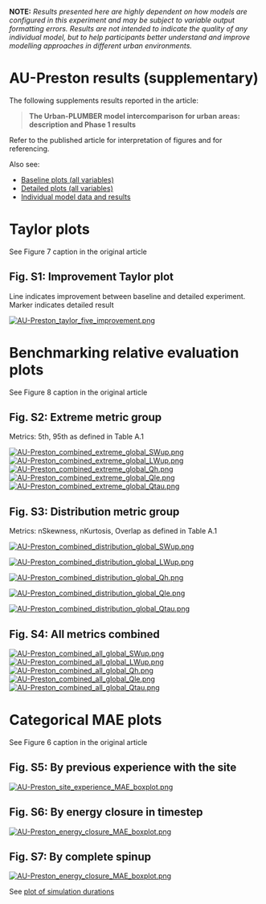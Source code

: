
**NOTE:** *Results presented here are highly dependent on how models are configured in this experiment and may be subject to variable output formatting errors. Results are not intended to indicate the quality of any individual model, but to help participants better understand and improve modelling approaches in different urban environments.*


# AU-Preston results (supplementary)

The following supplements results reported in the article:

> **The Urban-PLUMBER model intercomparison for urban areas: description and Phase 1 results**

Refer to the published article for interpretation of figures and for referencing.

Also see:

- [Baseline plots (all variables)](../baseline/index.md)
- [Detailed plots (all variables)](../detailed/index.md)
- [Individual model data and results](../PLUMBER/index.md#model-data)

# Taylor plots

See Figure 7 caption in the original article

## Fig. S1: Improvement Taylor plot

Line indicates improvement between baseline and detailed experiment. Marker indicates detailed result

[![AU-Preston_taylor_five_improvement.png](AU-Preston_taylor_five_improvement.png)](AU-Preston_taylor_five_improvement.png)

# Benchmarking relative evaluation plots

See Figure 8 caption in the original article

## Fig. S2: Extreme metric group

Metrics: 5th, 95th as defined in Table A.1

[![AU-Preston_combined_extreme_global_SWup.png](AU-Preston_combined_extreme_global_SWup.png)](AU-Preston_combined_extreme_global_SWup.png)
[![AU-Preston_combined_extreme_global_LWup.png](AU-Preston_combined_extreme_global_LWup.png)](AU-Preston_combined_extreme_global_LWup.png)
[![AU-Preston_combined_extreme_global_Qh.png](AU-Preston_combined_extreme_global_Qh.png)](AU-Preston_combined_extreme_global_Qh.png)
[![AU-Preston_combined_extreme_global_Qle.png](AU-Preston_combined_extreme_global_Qle.png)](AU-Preston_combined_extreme_global_Qle.png)
[![AU-Preston_combined_extreme_global_Qtau.png](AU-Preston_combined_extreme_global_Qtau.png)](AU-Preston_combined_extreme_global_Qtau.png)

## Fig. S3: Distribution metric group

Metrics: nSkewness, nKurtosis, Overlap as defined in Table A.1

[![AU-Preston_combined_distribution_global_SWup.png](AU-Preston_combined_distribution_global_SWup.png)](AU-Preston_combined_distribution_global_SWup.png)

[![AU-Preston_combined_distribution_global_LWup.png](AU-Preston_combined_distribution_global_LWup.png)](AU-Preston_combined_distribution_global_LWup.png)

[![AU-Preston_combined_distribution_global_Qh.png](AU-Preston_combined_distribution_global_Qh.png)](AU-Preston_combined_distribution_global_Qh.png)

[![AU-Preston_combined_distribution_global_Qle.png](AU-Preston_combined_distribution_global_Qle.png)](AU-Preston_combined_distribution_global_Qle.png)

[![AU-Preston_combined_distribution_global_Qtau.png](AU-Preston_combined_distribution_global_Qtau.png)](AU-Preston_combined_distribution_global_Qtau.png)


## Fig. S4: All metrics combined

[![AU-Preston_combined_all_global_SWup.png](AU-Preston_combined_all_global_SWup.png)](AU-Preston_combined_all_global_SWup.png)
[![AU-Preston_combined_all_global_LWup.png](AU-Preston_combined_all_global_LWup.png)](AU-Preston_combined_all_global_LWup.png)
[![AU-Preston_combined_all_global_Qh.png](AU-Preston_combined_all_global_Qh.png)](AU-Preston_combined_all_global_Qh.png)
[![AU-Preston_combined_all_global_Qle.png](AU-Preston_combined_all_global_Qle.png)](AU-Preston_combined_all_global_Qle.png)
[![AU-Preston_combined_all_global_Qtau.png](AU-Preston_combined_all_global_Qtau.png)](AU-Preston_combined_all_global_Qtau.png)

# Categorical MAE plots

See Figure 6 caption in the original article

## Fig. S5: By previous experience with the site

[![AU-Preston_site_experience_MAE_boxplot.png](AU-Preston_site_experience_MAE_boxplot.png)](AU-Preston_site_experience_MAE_boxplot.png)

## Fig. S6: By energy closure in timestep

[![AU-Preston_energy_closure_MAE_boxplot.png](AU-Preston_energy_closure_MAE_boxplot.png)](AU-Preston_energy_closure_MAE_boxplot.png)

## Fig. S7: By complete spinup

[![AU-Preston_energy_closure_MAE_boxplot.png](AU-Preston_energy_closure_MAE_boxplot.png)](AU-Preston_energy_closure_MAE_boxplot.png)

See [plot of simulation durations](../PLUMBER/index.md#simulation-duration)

